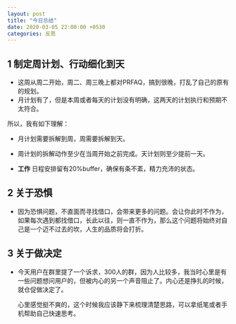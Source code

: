 ```yaml
---
layout: post
title: "今日总结"
date: 2020-03-05 22:00:00 +0530
categories: 反思
---
```


## 1 制定周计划、行动细化到天

* 这周从周二开始，周二、周三晚上都对PRFAQ，搞到很晚，打乱了自己的原有的规划。
* 月计划有了，但是本周或者每天的计划没有明确，这两天的计划执行和预期不太符合。

所以，我有如下理解：

* 月计划需要拆解到周，周需要拆解到天。

* 周计划的拆解动作至少在当周开始之前完成。天计划则至少提前一天。

* **工作** 日程安排留有20%buffer，确保有条不紊，精力充沛的状态。

## 2 关于恐惧

* 因为恐惧问题，不直面而寻找借口，会带来更多的问题。会让你此时不作为，如果每次遇到都找借口，长此以往，则一直不作为，那么这个问题将始终对自己是一个迈不过去的坎，人生的品质将会打折。

## 3 关于做决定

* 今天用户在群里提了一个诉求，300人的群，因为人比较多，我当时心里是有一些问题想问用户的，但被内心的另一个声音阻止了。内心还是挣扎的时候，就仓促做决定了。

  心里感觉挺不爽的，这个时候我应该静下来梳理清楚思路，可以拿纸笔或者手机帮助自己快速思考。